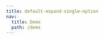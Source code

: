 ```yaml
---
title: default-expand-single-option
nav:
  title: Demo
  path: /demo
---
```


<code src="../../examples/default-expand-single-option.tsx"></code>
